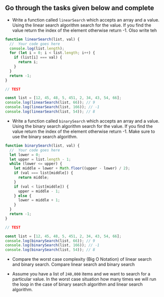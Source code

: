 ## Go through the tasks given below and complete

- Write a function called `linearSearch` which accepts an array and a value. Using the linear search algorithm search for the value. If you find the value return the index of the element otherwise return -1. Olso write teh

```js
function linearSearch(list, val) {
  //  Your code goes here
  console.log(list.length);
  for (let i = 0; i < list.length; i++) {
    if (list[i] === val) {
      return i;
    }
  }
  return -1;
}

// TEST

const list = [12, 45, 48, 5, 451, 2, 34, 43, 54, 66];
console.log(linearSearch(list, 66)); // 9
console.log(linearSearch(list, 166)); // -1
console.log(linearSearch(list, 54)); // 8
```

- Write a function called `binarySearch` which accepts an array and a value. Using the binary search algorithm search for the value. If you find the value return the index of the element otherwise return -1. Make sure to use the binary search algorithm.

```js
function binarySearch(list, val) {
  //  Your code goes here
  let lower = 0;
  let upper = list.length - 1;
  while (lower <= upper) {
    let middle = lower + Math.floor((upper - lower) / 2);
    if (val === list[middle]) {
      return middle;
    }
    if (val < list[middle]) {
      upper = middle - 1;
    } else {
      lower = middle + 1;
    }
  }
  return -1;
}

// TEST

const list = [12, 45, 48, 5, 451, 2, 34, 43, 54, 66];
console.log(binarySearch(list, 66)); // 9
console.log(binarySearch(list, 166)); // -1
console.log(binarySearch(list, 54)); // 8
```

- Compare the worst case complexity (Big O Notation) of linear search and binary search. Compare linear search and binary search

- Assume you have a list of `240,000` items and we want to search for a particular value. In the worst case situation how many times we will run the loop in the case of binary search algorithm and linear search algorithm.
